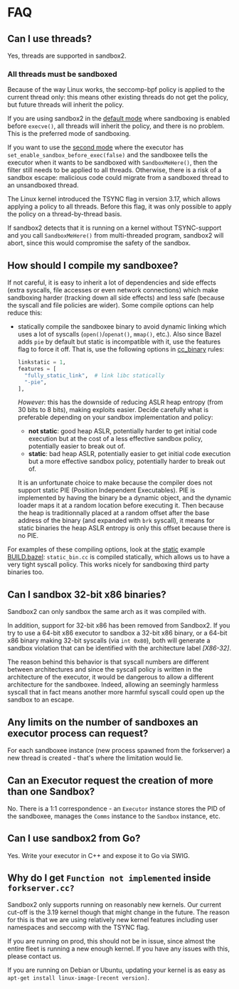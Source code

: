 # FAQ

## Can I use threads?

Yes, threads are supported in sandbox2.

### All threads must be sandboxed

Because of the way Linux works, the seccomp-bpf policy is applied to the current
thread only: this means other existing threads do not get the policy, but future
threads will inherit the policy.

If you are using sandbox2 in the
[default mode](getstarted.md#a-Execute-a-binary-with-sandboxing-already-enabled)
where sandboxing is enabled before `execve()`, all threads will inherit the
policy, and there is no problem. This is the preferred mode of sandboxing.

If you want to use the
[second mode](getstarted.md#b-Tell-the-executor-when-to-be-sandboxed) where the
executor has
`set_enable_sandbox_before_exec(false)` and the sandboxee tells the executor
when it wants to be sandboxed with `SandboxMeHere()`, then the filter still
needs to be applied to all threads. Otherwise, there is a risk of a sandbox
escape: malicious code could migrate from a sandboxed thread to an unsandboxed
thread.

The Linux kernel introduced the TSYNC flag in version 3.17, which allows
applying a policy to all threads. Before this flag, it was only possible to
apply the policy on a thread-by-thread basis.

If sandbox2 detects that it is running on a kernel without TSYNC-support and you
call `SandboxMeHere()` from multi-threaded program, sandbox2 will abort, since
this would compromise the safety of the sandbox.

## How should I compile my sandboxee?

If not careful, it is easy to inherit a lot of dependencies and side effects
(extra syscalls, file accesses or even network connections) which make
sandboxing harder (tracking down all side effects) and less safe (because the
syscall and file policies are wider). Some compile options can help reduce this:

* statically compile the sandboxee binary to avoid dynamic linking which uses a
  lot of syscalls (`open()`/`openat()`, `mmap()`, etc.). Also since Bazel adds
  `pie` by default but static is incompatible with it, use the features flag to
  force it off.
  That is, use the following options in
  [cc_binary](https://docs.bazel.build/versions/master/be/c-cpp.html#cc_binary)
  rules:

  ```python
  linkstatic = 1,
  features = [
    "fully_static_link",  # link libc statically
    "-pie",
  ],
  ```

  *However:* this has the downside of reducing ASLR heap entropy (from 30 bits
  to 8 bits), making exploits easier. Decide carefully what is preferable
  depending on your sandbox implementation and policy:

  * **not static**: good heap ASLR, potentially harder to get initial code
    execution but at the cost of a less effective sandbox policy, potentially
    easier to break out of.
  * **static**: bad heap ASLR, potentially easier to get initial code execution
    but a more effective sandbox policy, potentially harder to break out of.

  It is an unfortunate choice to make because the compiler does not support
  static PIE (Position Independent Executables). PIE is implemented by having
  the binary be a dynamic object, and the dynamic loader maps it at a random
  location before executing it. Then because the heap is traditionnally placed
  at a random offset after the base address of the binary (and expanded with
  `brk` syscall), it means for static binaries the heap ASLR entropy is only
  this offset because there is no PIE.

For examples of these compiling options, look at the
[static](examples.md#static) example
[BUILD.bazel](../examples/static/BUILD.bazel): `static_bin.cc` is compiled
statically, which allows us to have a very tight syscall policy. This works
nicely for sandboxing third party binaries too.

## Can I sandbox 32-bit x86 binaries?

Sandbox2 can only sandbox the same arch as it was compiled with.

In addition, support for 32-bit x86 has been removed from Sandbox2. If you try
to use a 64-bit x86 executor to sandbox a 32-bit x86 binary, or a 64-bit x86
binary making 32-bit syscalls (via `int 0x80`), both will generate a sandbox
violation that can be identified with the architecture label *[X86-32]*.

The reason behind this behavior is that syscall numbers are different between
architectures and since the syscall policy is written in the architecture of the
executor, it would be dangerous to allow a different architecture for the
sandboxee. Indeed, allowing an seemingly harmless syscall that in fact means
another more harmful syscall could open up the sandbox to an escape.

## Any limits on the number of sandboxes an executor process can request?

For each sandboxee instance (new process spawned from the forkserver) a new
thread is created - that's where the limitation would lie.

## Can an Executor request the creation of more than one Sandbox?

No. There is a 1:1 correspondence - an `Executor` instance stores the PID of the
sandboxee, manages the `Comms` instance to the `Sandbox` instance, etc.

## Can I use sandbox2 from Go?

Yes. Write your executor in C++ and expose it to Go via SWIG.

## Why do I get `Function not implemented` inside `forkserver.cc?`

Sandbox2 only supports running on reasonably new kernels. Our current cut-off is
the 3.19 kernel though that might change in the future. The reason for this is
that we are using relatively new kernel features including user namespaces and
seccomp with the TSYNC flag.

If you are running on prod, this should not be in issue, since almost the entire
fleet is running a new enough kernel. If you have any issues with this, please
contact us.

If you are running on Debian or Ubuntu, updating your kernel is as easy as
`apt-get install linux-image-[recent version]`.
